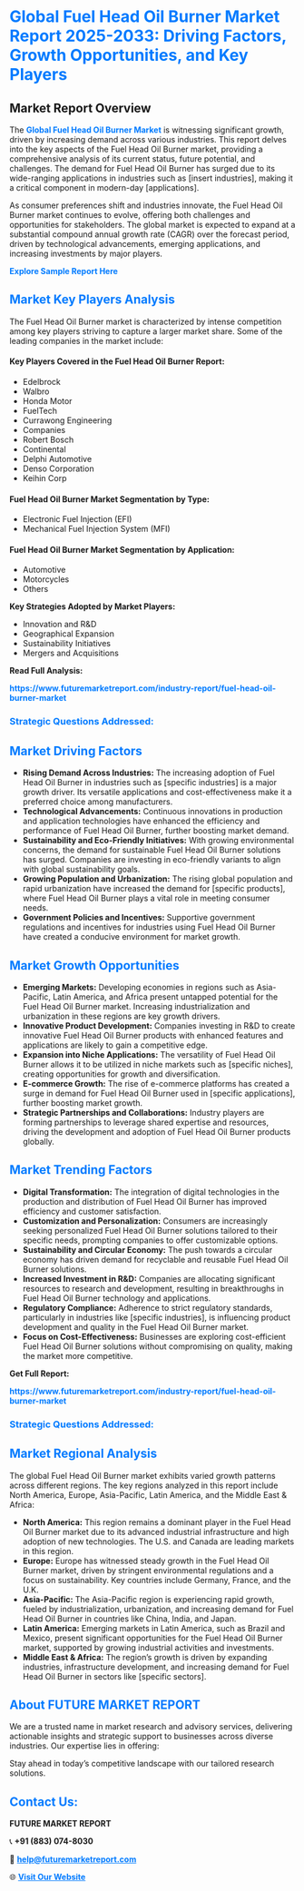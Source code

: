 <h1 style="color: #007BFF;">Global Fuel Head Oil Burner Market Report 2025-2033: Driving Factors, Growth Opportunities, and Key Players</h1>

<section id="overview">
<h2>Market Report Overview</h2>
<p>The <a href="https://www.futuremarketreport.com/industry-report/fuel-head-oil-burner-market" style="color: #007BFF; text-decoration: none;"><strong>Global Fuel Head Oil Burner Market</strong></a> is witnessing significant growth, driven by increasing demand across various industries. This report delves into the key aspects of the Fuel Head Oil Burner market, providing a comprehensive analysis of its current status, future potential, and challenges. The demand for Fuel Head Oil Burner has surged due to its wide-ranging applications in industries such as [insert industries], making it a critical component in modern-day [applications].</p>
<p>As consumer preferences shift and industries innovate, the Fuel Head Oil Burner market continues to evolve, offering both challenges and opportunities for stakeholders. The global market is expected to expand at a substantial compound annual growth rate (CAGR) over the forecast period, driven by technological advancements, emerging applications, and increasing investments by major players.</p>
</section>

<section id="overview">
<p><a href="https://www.futuremarketreport.com/request-sample/reportId=33533" style="color: #007BFF; text-decoration: none;"><strong>Explore Sample Report Here</strong></a></p>
</section>

<section id="key-players">
<h2 style="color: #007BFF;">Market Key Players Analysis</h2>
<p>The Fuel Head Oil Burner market is characterized by intense competition among key players striving to capture a larger market share. Some of the leading companies in the market include:</p>
<h4>Key Players Covered in the Fuel Head Oil Burner Report:</h4>
<ul><li>Edelbrock</li><li>Walbro</li><li>Honda Motor</li><li>FuelTech</li><li>Currawong Engineering</li><li>Companies</li><li>Robert Bosch</li><li>Continental</li><li>Delphi Automotive</li><li>Denso Corporation</li><li>Keihin Corp</li></ul>
<h4>Fuel Head Oil Burner Market Segmentation by Type:</h4>
<ul><li>Electronic Fuel Injection (EFI)</li><li>Mechanical Fuel Injection System (MFI)</li></ul>

<h4>Fuel Head Oil Burner Market Segmentation by Application:</h4>
<ul><li>Automotive</li><li>Motorcycles</li><li>Others</li></ul>
<p><strong>Key Strategies Adopted by Market Players:</strong></p>
<ul>
<li>Innovation and R&D</li>
<li>Geographical Expansion</li>
<li>Sustainability Initiatives</li>
<li>Mergers and Acquisitions</li>
</ul>
</section>

<section>
<p><strong>Read Full Analysis: </strong></p><a href="https://www.futuremarketreport.com/industry-report/fuel-head-oil-burner-market" style="color: #007BFF; text-decoration: none;"><strong>https://www.futuremarketreport.com/industry-report/fuel-head-oil-burner-market</strong></a>
<h3 style="color: #007BFF;">Strategic Questions Addressed:</h3>
</section>

<section id="driving-factors">
<h2 style="color: #007BFF;">Market Driving Factors</h2>
<ul>
<li><strong>Rising Demand Across Industries:</strong> The increasing adoption of Fuel Head Oil Burner in industries such as [specific industries] is a major growth driver. Its versatile applications and cost-effectiveness make it a preferred choice among manufacturers.</li>
<li><strong>Technological Advancements:</strong> Continuous innovations in production and application technologies have enhanced the efficiency and performance of Fuel Head Oil Burner, further boosting market demand.</li>
<li><strong>Sustainability and Eco-Friendly Initiatives:</strong> With growing environmental concerns, the demand for sustainable Fuel Head Oil Burner solutions has surged. Companies are investing in eco-friendly variants to align with global sustainability goals.</li>
<li><strong>Growing Population and Urbanization:</strong> The rising global population and rapid urbanization have increased the demand for [specific products], where Fuel Head Oil Burner plays a vital role in meeting consumer needs.</li>
<li><strong>Government Policies and Incentives:</strong> Supportive government regulations and incentives for industries using Fuel Head Oil Burner have created a conducive environment for market growth.</li>
</ul>
</section>

<section id="growth-opportunities">
<h2 style="color: #007BFF;">Market Growth Opportunities</h2>
<ul>
<li><strong>Emerging Markets:</strong> Developing economies in regions such as Asia-Pacific, Latin America, and Africa present untapped potential for the Fuel Head Oil Burner market. Increasing industrialization and urbanization in these regions are key growth drivers.</li>
<li><strong>Innovative Product Development:</strong> Companies investing in R&D to create innovative Fuel Head Oil Burner products with enhanced features and applications are likely to gain a competitive edge.</li>
<li><strong>Expansion into Niche Applications:</strong> The versatility of Fuel Head Oil Burner allows it to be utilized in niche markets such as [specific niches], creating opportunities for growth and diversification.</li>
<li><strong>E-commerce Growth:</strong> The rise of e-commerce platforms has created a surge in demand for Fuel Head Oil Burner used in [specific applications], further boosting market growth.</li>
<li><strong>Strategic Partnerships and Collaborations:</strong> Industry players are forming partnerships to leverage shared expertise and resources, driving the development and adoption of Fuel Head Oil Burner products globally.</li>
</ul>
</section>

<section id="trending-factors">
<h2 style="color: #007BFF;">Market Trending Factors</h2>
<ul>
<li><strong>Digital Transformation:</strong> The integration of digital technologies in the production and distribution of Fuel Head Oil Burner has improved efficiency and customer satisfaction.</li>
<li><strong>Customization and Personalization:</strong> Consumers are increasingly seeking personalized Fuel Head Oil Burner solutions tailored to their specific needs, prompting companies to offer customizable options.</li>
<li><strong>Sustainability and Circular Economy:</strong> The push towards a circular economy has driven demand for recyclable and reusable Fuel Head Oil Burner solutions.</li>
<li><strong>Increased Investment in R&D:</strong> Companies are allocating significant resources to research and development, resulting in breakthroughs in Fuel Head Oil Burner technology and applications.</li>
<li><strong>Regulatory Compliance:</strong> Adherence to strict regulatory standards, particularly in industries like [specific industries], is influencing product development and quality in the Fuel Head Oil Burner market.</li>
<li><strong>Focus on Cost-Effectiveness:</strong> Businesses are exploring cost-efficient Fuel Head Oil Burner solutions without compromising on quality, making the market more competitive.</li>
</ul>
</section>

<section>
<p><strong>Get Full Report: </strong></p><a href="https://www.futuremarketreport.com/industry-report/fuel-head-oil-burner-market" style="color: #007BFF; text-decoration: none;"><strong>https://www.futuremarketreport.com/industry-report/fuel-head-oil-burner-market</strong></a>
<h3 style="color: #007BFF;">Strategic Questions Addressed:</h3>
</section>


<section id="regional-analysis">
<h2 style="color: #007BFF;">Market Regional Analysis</h2>
<p>The global Fuel Head Oil Burner market exhibits varied growth patterns across different regions. The key regions analyzed in this report include North America, Europe, Asia-Pacific, Latin America, and the Middle East & Africa:</p>
<ul>
<li><strong>North America:</strong> This region remains a dominant player in the Fuel Head Oil Burner market due to its advanced industrial infrastructure and high adoption of new technologies. The U.S. and Canada are leading markets in this region.</li>
<li><strong>Europe:</strong> Europe has witnessed steady growth in the Fuel Head Oil Burner market, driven by stringent environmental regulations and a focus on sustainability. Key countries include Germany, France, and the U.K.</li>
<li><strong>Asia-Pacific:</strong> The Asia-Pacific region is experiencing rapid growth, fueled by industrialization, urbanization, and increasing demand for Fuel Head Oil Burner in countries like China, India, and Japan.</li>
<li><strong>Latin America:</strong> Emerging markets in Latin America, such as Brazil and Mexico, present significant opportunities for the Fuel Head Oil Burner market, supported by growing industrial activities and investments.</li>
<li><strong>Middle East & Africa:</strong> The region’s growth is driven by expanding industries, infrastructure development, and increasing demand for Fuel Head Oil Burner in sectors like [specific sectors].</li>
</ul>
</section>

<footer>
<h2 style="color: #007BFF;">About FUTURE MARKET REPORT</h2>
<p>We are a trusted name in market research and advisory services, delivering actionable insights and strategic support to businesses across diverse industries. Our expertise lies in offering:</p>

<p>Stay ahead in today’s competitive landscape with our tailored research solutions.</p>

<h2 style="color: #007BFF;">Contact Us:</h2>
<p><strong>FUTURE MARKET REPORT</strong></p>
<p>📞 <strong>+91 (883) 074-8030</strong></p>
<p>📧 <strong><a href="mailto:help@futuremarketreport.com" style="color: #007BFF;">help@futuremarketreport.com</a></strong></p>
<p>🌐 <strong><a href="https://www.futuremarketreport.com/" style="color: #007BFF;">Visit Our Website</a></strong></p>
</footer>